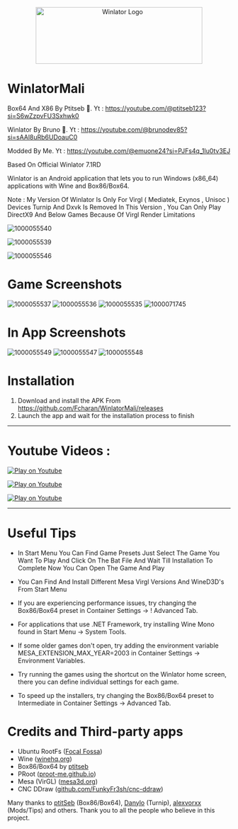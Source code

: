 <p align="center">
	<img src="logo.png" width="376" height="128" alt="Winlator Logo" />  
</p>

# WinlatorMali

 Box64 And X86 By Ptitseb 🫡. Yt : https://youtube.com/@ptitseb123?si=S6wZzpvFU3Sxhwk0

 Winlator By Bruno 🫡. Yt : https://youtube.com/@brunodev85?si=sAAl8uRb6UDoauC0

 Modded By Me. Yt : https://youtube.com/@emuone24?si=PJFs4q_1lu0tv3EJ

Based On Official Winlator 7.1RD

Winlator is an Android application that lets you to run Windows (x86_64) applications with Wine and Box86/Box64.

Note : My Version Of Winlator Is Only For Virgl ( Mediatek, Exynos , Unisoc ) Devices Turnip And Dxvk Is Removed In This Version , You Can Only Play DirectX9 And Below Games Because Of Virgl Render Limitations 

![1000055540](https://github.com/user-attachments/assets/2ed91684-2cab-4a97-ac40-64c915f4134f)

![1000055539](https://github.com/user-attachments/assets/c1d8534a-786b-489c-ab5a-c5500e8d1599)

![1000055546](https://github.com/user-attachments/assets/a5a5bb06-b5c3-4852-9203-39b840c00008)



# Game Screenshots
![1000055537](https://github.com/user-attachments/assets/bc8a5db1-5ab3-4893-9848-92e6fb3e83f5)
![1000055536](https://github.com/user-attachments/assets/67699949-2df1-4170-9b67-fc6d5eea7651)
![1000055535](https://github.com/user-attachments/assets/dec36a4a-2fd8-4984-bb7d-6486e2654dd4)
![1000071745](https://github.com/user-attachments/assets/20fb3459-b24d-45f6-a135-910e46838e63)


# In App Screenshots
![1000055549](https://github.com/user-attachments/assets/5d7bc8bb-87b1-447a-8a95-14803f76d528)
![1000055547](https://github.com/user-attachments/assets/f9bfa0d8-f51a-4bf4-b458-17ed1a912222)
![1000055548](https://github.com/user-attachments/assets/98976d46-a1a0-4bbb-aa22-ab54ed1d96a3)



# Installation

1. Download and install the APK From https://github.com/Fcharan/WinlatorMali/releases 
2. Launch the app and wait for the installation process to finish

----
# Youtube Videos :

[![Play on Youtube](https://github.com/user-attachments/assets/d2ecf927-70c1-4b7f-84e7-76894db59a0e)](https://www.youtube.com/watch?v=8PKhmT7B3Xo)

[![Play on Youtube](https://github.com/user-attachments/assets/8c563b92-a74f-4dce-aa54-4482b59e9510)](https://youtu.be/WpWQkjfoDQc?si=a6S4BRbJXrAA5fFJ)

[![Play on Youtube](https://github.com/user-attachments/assets/34d1bf88-e745-43c9-8ede-c93bae7826c3)](https://youtu.be/dCD9fAdRc2w?si=8IYzIOvWdjLUOFFF)

----

# Useful Tips

- In Start Menu You Can Find Game Presets Just Select The Game You Want To Play And Click On The Bat File And Wait Till Installation To Complete Now You Can Open The Game And Play

- You Can Find And Install Different Mesa Virgl Versions And WineD3D's From Start Menu 

- If you are experiencing performance issues, try changing the Box86/Box64 preset in Container Settings -> !
Advanced Tab.
- For applications that use .NET Framework, try installing Wine Mono found in Start Menu -> System Tools.
- If some older games don't open, try adding the environment variable MESA_EXTENSION_MAX_YEAR=2003 in Container Settings -> Environment Variables.
- Try running the games using the shortcut on the Winlator home screen, there you can define individual settings for each game.
- To speed up the installers, try changing the Box86/Box64 preset to Intermediate in Container Settings -> Advanced Tab.

# Credits and Third-party apps
- Ubuntu RootFs ([Focal Fossa](https://releases.ubuntu.com/focal))
- Wine ([winehq.org](https://www.winehq.org/))
- Box86/Box64 by [ptitseb](https://github.com/ptitSeb)
- PRoot ([proot-me.github.io](https://proot-me.github.io))
- Mesa (VirGL) ([mesa3d.org](https://www.mesa3d.org))
- CNC DDraw ([github.com/FunkyFr3sh/cnc-ddraw](https://github.com/FunkyFr3sh/cnc-ddraw))

Many thanks to [ptitSeb](https://github.com/ptitSeb) (Box86/Box64), [Danylo](https://blogs.igalia.com/dpiliaiev/tags/mesa/) (Turnip), [alexvorxx](https://github.com/alexvorxx) (Mods/Tips) and others.
Thank you to all the people who believe in this project.

